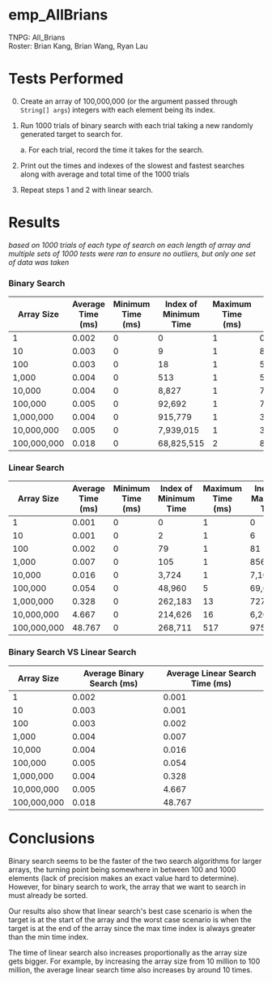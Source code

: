 # emp_AllBrians
TNPG: All_Brians\
Roster: Brian Kang, Brian Wang, Ryan Lau

# Tests Performed
0. Create an array of 100,000,000 (or the argument passed through `String[] args`) integers with each element being its index.
1. Run 1000 trials of binary search with each trial taking a new randomly generated target to search for.

    a. For each trial, record the time it takes for the search.
2. Print out the times and indexes of the slowest and fastest searches along with average and total time of the 1000 trials
3. Repeat steps 1 and 2 with linear search.

# Results
*based on 1000 trials of each type of search on each length of array and multiple sets of 1000 tests were ran to ensure no outliers, but only one set of data was taken*

### Binary Search
| Array Size  | Average Time (ms) | Minimum Time (ms) | Index of Minimum Time | Maximum Time (ms) | Index of Maximum Time |
| ----------  | ----------------- | ----------------- | --------------------- | ----------------- | --------------------- |
| 1           | 0.002             | 0                 | 0                     | 1                 | 0                     |
| 10          | 0.003             | 0                 | 9                     | 1                 | 8                     |
| 100         | 0.003             | 0                 | 18                    | 1                 | 58                    |
| 1,000       | 0.004             | 0                 | 513                   | 1                 | 585                   |
| 10,000      | 0.004             | 0                 | 8,827                 | 1                 | 7,823                 |
| 100,000     | 0.005             | 0                 | 92,692                | 1                 | 72,271                |
| 1,000,000   | 0.004             | 0                 | 915,779               | 1                 | 399,369               |
| 10,000,000  | 0.005             | 0                 | 7,939,015             | 1                 | 3,198,908             |
| 100,000,000 | 0.018             | 0                 | 68,825,515            | 2                 | 89,677,507            |

### Linear Search

| Array Size  | Average Time (ms) | Minimum Time (ms) | Index of Minimum Time | Maximum Time (ms) | Index of Maximum Time |
| ----------  | ----------------- | ----------------- | --------------------- | ----------------- | --------------------- |
| 1           | 0.001             | 0                 | 0                     | 1                 | 0                     |
| 10          | 0.001             | 0                 | 2                     | 1                 | 6                     |
| 100         | 0.002             | 0                 | 79                    | 1                 | 81                    |
| 1,000       | 0.007             | 0                 | 105                   | 1                 | 856                   |
| 10,000      | 0.016             | 0                 | 3,724                 | 1                 | 7,100                 |
| 100,000     | 0.054             | 0                 | 48,960                | 5                 | 69,624                |
| 1,000,000   | 0.328             | 0                 | 262,183               | 13                | 727,067               |
| 10,000,000  | 4.667             | 0                 | 214,626               | 16                | 6,203,263             |
| 100,000,000 | 48.767            | 0                 | 268,711               | 517               | 9759983               |

### Binary Search VS Linear Search

| Array Size  | Average Binary Search (ms) | Average Linear Search Time (ms) |
| ----------  | -------------------------- | ------------------------------- |
| 1           | 0.002                      | 0.001                           |
| 10          | 0.003                      | 0.001                           |
| 100         | 0.003                      | 0.002                           |
| 1,000       | 0.004                      | 0.007                           |
| 10,000      | 0.004                      | 0.016                           |
| 100,000     | 0.005                      | 0.054                           |
| 1,000,000   | 0.004                      | 0.328                           |
| 10,000,000  | 0.005                      | 4.667                           |
| 100,000,000 | 0.018                      | 48.767                          |

# Conclusions
Binary search seems to be the faster of the two search algorithms for larger arrays, the turning point being somewhere in between 100 and 1000 elements (lack of precision makes an exact value hard to determine). However, for binary search to work, the array that we want to search in must already be sorted.

Our results also show that linear search's best case scenario is when the target is at the start of the array and the worst case scenario is when the target is at the end of the array since the max time index is always greater than the min time index.

The time of linear search also increases proportionally as the array size gets bigger. For example, by increasing the array size from 10 million to 100 million, the average linear search time also increases by around 10 times.
